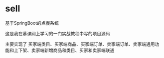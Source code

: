 # sell
基于SpringBoot的点餐系统

这是我在慕课网上学习的一门实战教程中写的项目源码

主要实现了
买家端类目、买家端商品、买家端订单、卖家端订单、卖家端通用功能和上下架、卖家端新增商品和类目、买家和卖家端联通

